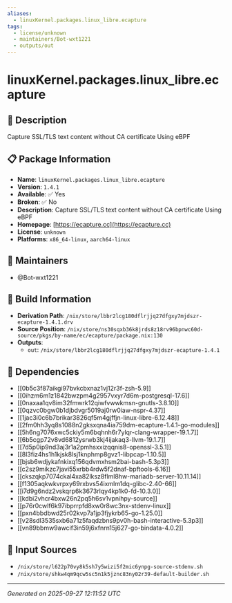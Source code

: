 ```yaml
---
aliases:
  - linuxKernel.packages.linux_libre.ecapture
tags:
  - license/unknown
  - maintainers/Bot-wxt1221
  - outputs/out
---
```


# linuxKernel.packages.linux_libre.ecapture

## 📝 Description

Capture SSL/TLS text content without CA certificate Using eBPF

## 📋 Package Information

- **Name**: `linuxKernel.packages.linux_libre.ecapture`
- **Version**: `1.4.1`
- **Available**: ✅ Yes
- **Broken**: ✅ No
- **Description**: Capture SSL/TLS text content without CA certificate Using eBPF
- **Homepage**: [https://ecapture.cc](https://ecapture.cc)
- **License**: `unknown`
- **Platforms**: `x86_64-linux`, `aarch64-linux`
## 👥 Maintainers

- @Bot-wxt1221


## 🔧 Build Information

- **Derivation Path**: `/nix/store/lbbr2lcg180dflrjjq27dfgxy7mjdszr-ecapture-1.4.1.drv`
- **Source Position**: `/nix/store/ns30sqxb36k8jrds8z18rv96bpnwc60d-source/pkgs/by-name/ec/ecapture/package.nix:130`
- **Outputs**:
  - `out`:  `/nix/store/lbbr2lcg180dflrjjq27dfgxy7mjdszr-ecapture-1.4.1`

## 🔗 Dependencies

- [[0b5c3f87aikgi97bvkcbxnaz1vj12r3f-zsh-5.9]]
- [[0ihzm6m1z1842bwzpm4g2957vxyr7d6m-postgresql-17.6]]
- [[0naxaa1qv8im32fmwrk12qiwfvwwkmsn-gnutls-3.8.10]]
- [[0qzvc0bgw0b1djbdvgr5019aj0rw0iaw-nspr-4.37]]
- [[1jac3i0c6b7brikar3826qf5m4gjffjn-linux-libre-6.12.48]]
- [[2fm0hh3yq8s1088n2gksxqna4ia759dm-ecapture-1.4.1-go-modules]]
- [[5h6ng7076xwc5ckiy5m6bqhnh6r7ylqr-clang-wrapper-19.1.7]]
- [[6b5cgp72v8vd6812ysrwb3kj4ijakaq3-llvm-19.1.7]]
- [[7d5p0ip9nd3aj3r1a2pmhsxxizqqnis8-openssl-3.5.1]]
- [[8l3fiz4hs1h1kjsk8lsj1knphmp8gvz1-libpcap-1.10.5]]
- [[bjsb6wdjykafnkixq156qdvmxhsm2bai-bash-5.3p3]]
- [[c2sz9mikzc7javi55xrbb4rdw5f2dnaf-bpftools-6.16]]
- [[ckszqkp7074ckal4xa82lksz8flml8hw-mariadb-server-10.11.14]]
- [[f1305aqkwkvrpxy69rxbvs54ixmlm1dq-glibc-2.40-66]]
- [[i7d9g6ndz2vskqrp6k3673rlqy4kp1k0-fd-10.3.0]]
- [[kdbi2vhcr4bxw26n2pq5h6sv1vpnihpy-source]]
- [[p76r0cwlf6k97ibprrpfd8xw0r8wc3nx-stdenv-linux]]
- [[pxn4bbdbwd25r02kvp7a1jp3fjykrb65-go-1.25.0]]
- [[v28sdl3535sxb6a71z5faqdzbns9pv0h-bash-interactive-5.3p3]]
- [[vn89bbmw9awcif3in59j6xfnrn15j627-go-bindata-4.0.2]]

## 📁 Input Sources

- `/nix/store/l622p70vy8k5sh7y5wizi5f2mic6ynpg-source-stdenv.sh`
- `/nix/store/shkw4qm9qcw5sc5n1k5jznc83ny02r39-default-builder.sh`

---
*Generated on 2025-09-27 12:11:52 UTC*
